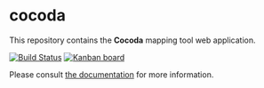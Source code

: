 # cocoda

This repository contains the **Cocoda** mapping tool web application.

[![Build Status](https://travis-ci.org/gbv/cocoda.svg?branch=dev)](https://travis-ci.org/gbv/cocoda)
[![Kanban board](https://badge.waffle.io/gbv/cocoda.svg?columns=Backlog,Ready,In%20Progress)](https://waffle.io/gbv/cocoda)

Please consult [the documentation](https://gbv.github.io/cocoda/) for more information.


